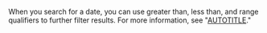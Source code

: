 When you search for a date, you can use greater than, less than, and range qualifiers to further filter results. For more information, see "[AUTOTITLE](/search-github/getting-started-with-searching-on-github/understanding-the-search-syntax)."
